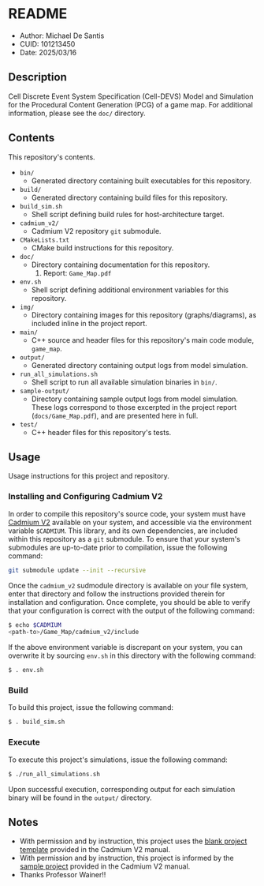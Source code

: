 # README
* Author: Michael De Santis
* CUID: 101213450
* Date: 2025/03/16

## Description
Cell Discrete Event System Specification (Cell-DEVS) Model and Simulation for the Procedural Content Generation (PCG) of a game map. For additional information, please see the `doc/` directory.

## Contents
This repository's contents.

* `bin/`
    - Generated directory containing built executables for this repository.
* `build/`
    - Generated directory containing build files for this repository.
* `build_sim.sh`
    - Shell script defining build rules for host-architecture target.
* `cadmium_v2/`
    - Cadmium V2 repository `git` submodule.
* `CMakeLists.txt`
    - CMake build instructions for this repository.
* `doc/`
    - Directory containing documentation for this repository.
        1. Report: `Game_Map.pdf`
* `env.sh`
    - Shell script defining additional environment variables for this repository.
* `img/`
    - Directory containing images for this repository (graphs/diagrams), as included inline in the project report.
* `main/`
    - C++ source and header files for this repository's main code module, `game_map`.
* `output/`
    - Generated directory containing output logs from model simulation.
* `run_all_simulations.sh`
    - Shell script to run all available simulation binaries in `bin/`. 
* `sample-output/`
    - Directory containing sample output logs from model simulation. These logs correspond to those excerpted in the project report (`docs/Game_Map.pdf`), and are presented here in full.
* `test/`
    - C++ header files for this repository's tests.
    
## Usage
Usage instructions for this project and repository.

### Installing and Configuring Cadmium V2
In order to compile this repository's source code, your system must have [Cadmium V2](https://github.com/Sasisekhar/cadmium_v2) available on your system, and accessible via the environment variable `$CADMIUM`. This library, and its own dependencies, are included within this repository as a `git` submodule. To ensure that your system's submodules are up-to-date prior to compilation, issue the following command:
```sh
git submodule update --init --recursive
```
Once the `cadmium_v2` sudmodule directory is available on your file system, enter that directory and follow the instructions provided therein for installation and configuration.  Once complete, you should be able to verify that your configuration is correct with the output of the following command:
```sh
$ echo $CADMIUM
<path-to>/Game_Map/cadmium_v2/include
```
If the above environment variable is discrepant on your system, you can overwrite it by sourcing `env.sh` in this directory with the following command:
```sh
$ . env.sh
```

### Build
To build this project, issue the following command:
```sh
$ . build_sim.sh
```

### Execute
To execute this project's simulations, issue the following command:
```sh
$ ./run_all_simulations.sh
```
Upon successful execution, corresponding output for each simulation binary will be found in the `output/` directory.


## Notes
* With permission and by instruction, this project uses the [blank project template](https://github.com/Sasisekhar/blank_project_rt) provided in the Cadmium V2 manual.
* With permission and by instruction, this project is informed by the [sample project](https://github.com/Sasisekhar/cell-devs-manual-example) provided in the Cadmium V2 manual.
* Thanks Professor Wainer!! 
